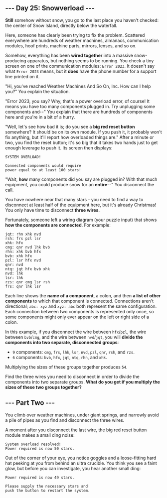 ## --- Day 25: Snowverload ---

**Still** somehow without snow, you go to the last place you haven't checked:
the center of Snow Island, directly below the waterfall.

Here, someone has clearly been trying to fix the problem. Scattered everywhere
are hundreds of weather machines, almanacs, communication modules, hoof prints,
machine parts, mirrors, lenses, and so on.

Somehow, everything has been **wired together** into a massive snow-producing
apparatus, but nothing seems to be running. You check a tiny screen on one of
the communication modules: `Error 2023`. It doesn't say what `Error 2023` means,
but it **does** have the phone number for a support line printed on it.

"Hi, you've reached Weather Machines And So On, Inc. How can I help you?" You
explain the situation.

"Error 2023, you say? Why, that's a power overload error, of course! It means
you have too many components plugged in. Try unplugging some components and--"
You explain that there are hundreds of components here and you're in a bit of a
hurry.

"Well, let's see how bad it is; do you see a **big red reset button** somewhere?
It should be on its own module. If you push it, it probably won't fix anything,
but it'll report how overloaded things are." After a minute or two, you find the
reset button; it's so big that it takes two hands just to get enough leverage to
push it. Its screen then displays:

```
SYSTEM OVERLOAD!

Connected components would require
power equal to at least 100 stars!
```

"Wait, **how** many components did you say are plugged in? With that much
equipment, you could produce snow for an **entire**--" You disconnect the call.

You have nowhere near that many stars - you need to find a way to disconnect at
least half of the equipment here, but it's already Christmas! You only have time
to disconnect **three wires**.

Fortunately, someone left a wiring diagram (your puzzle input) that shows **how
the components are connected**. For example:

```
jqt: rhn xhk nvd
rsh: frs pzl lsr
xhk: hfx
cmg: qnr nvd lhk bvb
rhn: xhk bvb hfx
bvb: xhk hfx
pzl: lsr hfx nvd
qnr: nvd
ntq: jqt hfx bvb xhk
nvd: lhk
lsr: lhk
rzs: qnr cmg lsr rsh
frs: qnr lhk lsr
```

Each line shows the **name of a component**, a colon, and then **a list of other
components** to which that component is connected. Connections aren't
directional; `abc: xyz` and `xyz: abc` both represent the same configuration.
Each connection between two components is represented only once, so some
components might only ever appear on the left or right side of a colon.

In this example, if you disconnect the wire between `hfx`/`pzl`, the wire
between `bvb`/`cmg`, and the wire between `nvd`/`jqt`, you will **divide the
components into two separate, disconnected groups**:

- `9` components: `cmg`, `frs`, `lhk`, `lsr`, `nvd`, `pzl`, `qnr`, `rsh`, and
`rzs`.
- `6` components: `bvb`, `hfx`, `jqt`, `ntq`, `rhn`, and `xhk`.

Multiplying the sizes of these groups together produces `54`.

Find the three wires you need to disconnect in order to divide the components
into two separate groups. **What do you get if you multiply the sizes of these
two groups together?**


## --- Part Two ---

You climb over weather machines, under giant springs, and narrowly avoid a pile
of pipes as you find and disconnect the three wires.

A moment after you disconnect the last wire, the big red reset button module
makes a small ding noise:

```
System overload resolved!
Power required is now 50 stars.
```

Out of the corner of your eye, you notice goggles and a loose-fitting hard hat
peeking at you from behind an ultra crucible. You think you see a faint glow,
but before you can investigate, you hear another small ding:

```
Power required is now 49 stars.

Please supply the necessary stars and
push the button to restart the system.
```


